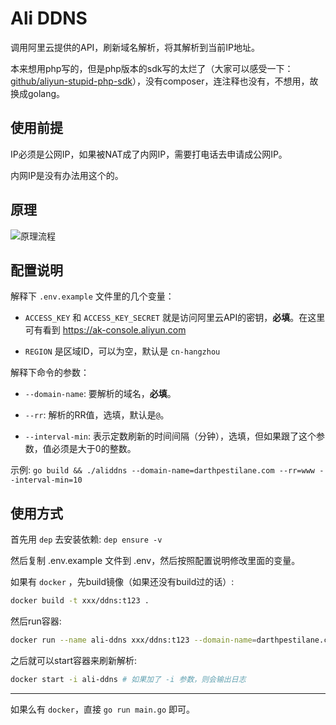 # Ali DDNS

调用阿里云提供的API，刷新域名解析，将其解析到当前IP地址。

本来想用php写的，但是php版本的sdk写的太烂了（大家可以感受一下：[github/aliyun-stupid-php-sdk](https://github.com/aliyun/aliyun-openapi-php-sdk)），没有composer，连注释也没有，不想用，故换成golang。

## 使用前提

IP必须是公网IP，如果被NAT成了内网IP，需要打电话去申请成公网IP。

内网IP是没有办法用这个的。

## 原理

![原理流程](https://user-images.githubusercontent.com/15375753/35424004-e7fd1948-028b-11e8-946d-03ec504ed3ff.png)

## 配置说明

解释下 `.env.example` 文件里的几个变量：

- `ACCESS_KEY` 和 `ACCESS_KEY_SECRET` 就是访问阿里云API的密钥，**必填**。在这里可有看到 https://ak-console.aliyun.com

- `REGION` 是区域ID，可以为空，默认是 `cn-hangzhou`

解释下命令的参数：

- `--domain-name`: 要解析的域名，**必填**。

- `--rr`: 解析的RR值，选填，默认是`@`。

- `--interval-min`: 表示定数刷新的时间间隔（分钟），选填，但如果跟了这个参数，值必须是大于0的整数。

示例: `go build && ./aliddns --domain-name=darthpestilane.com --rr=www --interval-min=10`

## 使用方式

首先用 `dep` 去安装依赖: `dep ensure -v`

然后复制 .env.example 文件到 .env，然后按照配置说明修改里面的变量。

如果有 `docker` ，先build镜像（如果还没有build过的话）:

```sh
docker build -t xxx/ddns:t123 .
```

然后run容器:

```sh
docker run --name ali-ddns xxx/ddns:t123 --domain-name=darthpestilane.com [--rr=www] [--interval-min=10]
```

之后就可以start容器来刷新解析:

```sh
docker start -i ali-ddns # 如果加了 -i 参数，则会输出日志
```

---

如果么有 `docker`，直接 `go run main.go` 即可。
